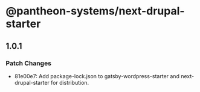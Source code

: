 # @pantheon-systems/next-drupal-starter

## 1.0.1

### Patch Changes

- 81e00e7: Add package-lock.json to gatsby-wordpress-starter and next-drupal-starter for distribution.
